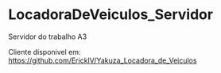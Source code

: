 # LocadoraDeVeiculos_Servidor
Servidor do trabalho A3

Cliente disponivel em: https://github.com/ErickIV/Yakuza_Locadora_de_Veiculos
